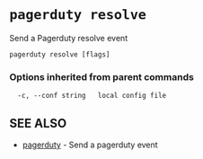 # `pagerduty resolve`

Send a Pagerduty resolve event

```text
pagerduty resolve [flags]
```



### Options inherited from parent commands

```text
  -c, --conf string   local config file
```

## SEE ALSO

* [pagerduty](pagerduty.md)	 - Send a pagerduty event
